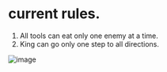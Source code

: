 
# current rules. 
1. All tools can eat only one enemy at a time.
2. King can go only one step to all directions.


![image](https://user-images.githubusercontent.com/51932344/119235667-51d0c380-bb3c-11eb-9e7f-21903c3644b4.png)

